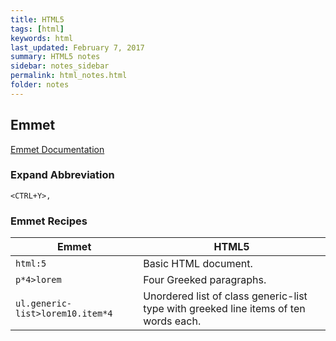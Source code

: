 ```yaml
---
title: HTML5 
tags: [html]
keywords: html 
last_updated: February 7, 2017
summary: HTML5 notes
sidebar: notes_sidebar
permalink: html_notes.html
folder: notes 
---
```


## Emmet

[Emmet Documentation](http://docs.emmet.io/)

### Expand Abbreviation

`<CTRL+Y>,`

### Emmet Recipes

Emmet        | HTML5
-------      | -----
`html:5`     | Basic HTML document.
`p*4>lorem`  | Four Greeked paragraphs.
`ul.generic-list>lorem10.item*4` | Unordered list of class generic-list type with greeked line items of ten words each.

